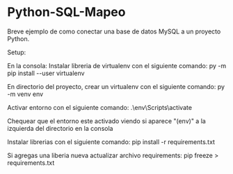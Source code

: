 # Python-SQL-Mapeo
Breve ejemplo de como conectar una base de datos MySQL a un proyecto Python.

Setup:

En la consola:
Instalar libreria de virtualenv con el siguiente comando:
py -m pip install --user virtualenv

En directorio del proyecto, crear un virtualenv con el siguiente comando:
py -m venv env

Activar entorno con el siguiente comando:
.\env\Scripts\activate

Chequear que el entorno este activado viendo si aparece "(env)" a la izquierda del directorio en la consola

Instalar librerias con el siguiente comando:
pip install -r requirements.txt

Si agregas una liberia nueva actualizar archivo requirements:
pip freeze > requirements.txt

